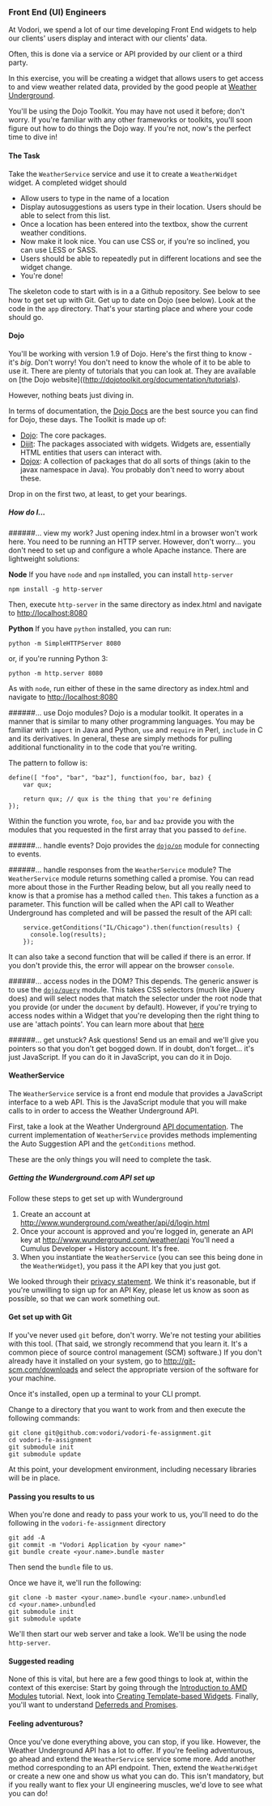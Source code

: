 ### Front End (UI) Engineers
At Vodori, we spend a lot of our time developing Front End widgets to help our clients' users display and interact with our clients' data.

Often, this is done via a service or API provided by our client or a third party.

In this exercise, you will be creating a widget that allows users to get access to and view weather related data, provided by the good people at [Weather Underground](http://www.wunderground.com/).

You'll be using the Dojo Toolkit. You may have not used it before; don't worry. If you're familiar with any other frameworks or toolkits, you'll soon figure out how to do things the Dojo way. If you're not, now's the perfect time to dive in!

#### The Task
Take the `WeatherService` service and use it to create a `WeatherWidget` widget. A completed widget should

 - Allow users to type in the name of a location
 - Display autosuggestions as users type in their location. Users should be able to select from this list.
 - Once a location has been entered into the textbox, show the current weather conditions.
 - Now make it look nice. You can use CSS or, if you're so inclined, you can use LESS or SASS.
 - Users should be able to repeatedly put in different locations and see the widget change.
 - You're done!

The skeleton code to start with is in a a Github repository. See below to see how to get set up with Git.
Get up to date on Dojo (see below).
Look at the code in the `app` directory. That's your starting place and where your code should go.

#### Dojo
You'll be working with version 1.9 of Dojo.
Here's the first thing to know - it's *big*. Don't worry! You don't need to know the whole of it to be able to use it.
There are plenty of tutorials that you can look at. They are available on [the Dojo website]((http://dojotoolkit.org/documentation/tutorials).

However, nothing beats just diving in.

In terms of documentation, the [Dojo Docs](http://livedocs.dojotoolkit.org/) are the best source you can find for Dojo, these days. The Toolkit is made up of:

 - [Dojo](http://livedocs.dojotoolkit.org/dojo/index): The core packages.
 - [Dijit](http://livedocs.dojotoolkit.org/dijit/index): The packages associated with widgets. Widgets are, essentially HTML entities that users can interact with.
 - [Dojox](http://livedocs.dojotoolkit.org/dojox/index): A collection of packages that do all sorts of things (akin to the javax namespace in Java). You probably don't need to worry about these.

Drop in on the first two, at least, to get your bearings.

##### How do I...

######... view my work?
Just opening index.html in a browser won't work here. You need to be running an HTTP server. However, don't worry... you
don't need to set up and configure a whole Apache instance. There are lightweight solutions:

**Node**
If you have `node` and `npm` installed, you can install `http-server`

    npm install -g http-server

Then, execute `http-server` in the same directory as index.html and navigate to [http://localhost:8080](http://localhost:8080)

**Python**
If you have `python` installed, you can run:

    python -m SimpleHTTPServer 8080

or, if you're running Python 3:

    python -m http.server 8080

As with `node`, run either of these in the same directory as index.html and navigate to [http://localhost:8080](http://localhost:8080)

######... use Dojo modules?
Dojo is a modular toolkit. It operates in a manner that is similar to many other programming languages. You may be familiar with `import` in Java and Python, `use` and `require` in Perl, `include` in C and its derivatives. In general, these are simply methods for pulling additional functionality in to the code that you're writing.

The pattern to follow is:

    define([ "foo", "bar", "baz"], function(foo, bar, baz) {
        var qux;

        return qux; // qux is the thing that you're defining
    });

Within the function you wrote, `foo`, `bar` and `baz` provide you with the modules that you requested in the first array that you passed to `define`.


######... handle events?
Dojo provides the [`dojo/on`](http://livedocs.dojotoolkit.org/dojo/on) module for connecting to events.

######... handle responses from the `WeatherService` module?
The `WeatherService` module returns something called a promise. You can read more about those in the Further Reading below, but all you really need to know is that a promise has a method called `then`. This takes a function as a parameter. This function will be called when the API call to Weather Underground has completed and will be passed the result of the API call:

        service.getConditions("IL/Chicago").then(function(results) {
          console.log(results);
        });

It can also take a second function that will be called if there is an error. If you don't provide this, the error will appear on the browser `console`.

######... access nodes in the DOM?
This depends. The generic answer is to use the [`dojo/query`](http://livedocs.dojotoolkit.org/dojo/query) module. This takes CSS selectors (much like jQuery does) and will select nodes that match the selector under the root node that you provide (or under the `document` by default). However, if you're trying to access nodes within a Widget that you're developing then the right thing to use are 'attach points'. You can learn more about that [here](http://livedocs.dojotoolkit.org/quickstart/writingWidgets)

######... get unstuck?
Ask questions! Send us an email and we'll give you pointers so that you don't get bogged down. If in doubt, don't forget... it's just JavaScript. If you can do it in JavaScript, you can do it in Dojo.


#### WeatherService
The `WeatherService` service is a front end module that provides a JavaScript interface to a web API. This is the JavaScript
module that you will make calls to in order to access the Weather Underground API.

First, take a look at the Weather Underground [API documentation](http://www.wunderground.com/weather/api/d/docs). The
current implementation of `WeatherService` provides methods implementing the Auto Suggestion API and the `getConditions` method.

These are the only things you will need to complete the task.

##### Getting the Wunderground.com API set up
Follow these steps to get set up with Wunderground

 1. Create an account at http://www.wunderground.com/weather/api/d/login.html
 2. Once your account is approved and you're logged in, generate an API key at http://www.wunderground.com/weather/api
    You'll need a Cumulus Developer + History account. It's free.
 3. When you instantiate the `WeatherService` (you can see this being done in the `WeatherWidget`), you pass it the API key that you just got.

 We looked through their [privacy statement](http://www.wunderground.com/members/tos.asp#privacy). We think it's reasonable, but if you're unwilling to sign up for an API Key, please let us know as soon as possible, so that we can work something out.

#### Get set up with Git
If you've never used `git` before, don't worry. We're not testing your abilities with this tool. (That said, we strongly recommend that you learn it. It's a common piece of source control management (SCM) software.)
If you don't already have it installed on your system, go to http://git-scm.com/downloads and select the appropriate version of the software for your machine.

Once it's installed, open up a terminal to your CLI prompt.

Change to a directory that you want to work from and then execute the following commands:

    git clone git@github.com:vodori/vodori-fe-assignment.git
    cd vodori-fe-assignment
    git submodule init
    git submodule update

At this point, your development environment, including necessary libraries will be in place.


#### Passing you results to us
When you're done and ready to pass your work to us, you'll need to do the following in the `vodori-fe-assignment` directory

    git add -A
    git commit -m "Vodori Application by <your name>"
    git bundle create <your.name>.bundle master

Then send the `bundle` file to us.

Once we have it, we'll run the following:

    git clone -b master <your.name>.bundle <your.name>.unbundled
    cd <your.name>.unbundled
    git submodule init
    git submodule update

We'll then start our web server and take a look. We'll be using the node `http-server`.

#### Suggested reading
None of this is vital, but here are a few good things to look at, within the context of this exercise:
Start by going through the [Introduction to AMD Modules](http://dojotoolkit.org/documentation/tutorials/1.9/modules/) tutorial.
Next, look into [Creating Template-based Widgets](http://dojotoolkit.org/documentation/tutorials/1.9/templated/).
Finally, you'll want to understand [Deferreds and Promises](http://dojotoolkit.org/documentation/tutorials/1.9/promises/).

#### Feeling adventurous?
Once you've done everything above, you can stop, if you like. However, the Weather Underground API has a lot to offer. If you're feeling adventurous, go ahead and extend the `WeatherService` service some more. Add another method corresponding to an API endpoint. Then, extend the `WeatherWidget` or create a new one and show us what you can do. This isn't mandatory, but if you really want to flex your UI engineering muscles, we'd love to see what you can do!